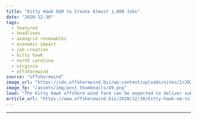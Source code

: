 ```yaml
---
title: "Kitty Hawk O&M to Create Almost 1,000 Jobs"
date: "2020-12-30"
tags: 
  - featured
  - headlines
  - avangrid renewables
  - economic impact
  - job creation
  - kitty hawk
  - north carolina
  - virginia
  - offshorewind
source: "offshorewind"
image_url: "https://cdn.offshorewind.biz/wp-content/uploads/sites/2/2020/12/30130003/Kitty-Hawk_Avangrid-Renewables.png"
image_fp: "/assets/img/post_thumbnails/49.png"
lead: "The Kitty Hawk offshore wind farm can be expected to deliver substantial economic growth"
article_url: "https://www.offshorewind.biz/2020/12/30/kitty-hawk-om-to-create-almost-1000-jobs/"
---
```


---
